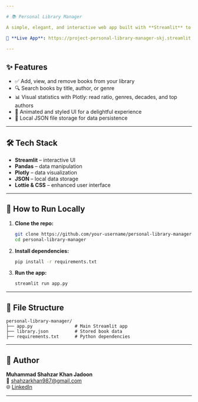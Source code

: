 ```yaml
---

# 📚 Personal Library Manager

A simple, elegant, and interactive web app built with **Streamlit** to manage your personal book collection. Add books, track your reading status, visualize stats, and more — all in one place.

🔗 **Live App**: https://project-personal-library-manager-skj.streamlit.app/

---
```


## ✨ Features

- ✅ Add, view, and remove books from your library  
- 🔍 Search books by title, author, or genre  
- 📊 Visual statistics with Plotly: read ratio, genres, decades, and top authors  
- 🎨 Animated and styled UI for a delightful experience  
- 💾 Local JSON file storage for data persistence

---

## 🛠️ Tech Stack

- **Streamlit** – interactive UI  
- **Pandas** – data manipulation  
- **Plotly** – data visualization  
- **JSON** – local data storage  
- **Lottie & CSS** – enhanced user interface

---

## 🚀 How to Run Locally

1. **Clone the repo:**
   ```bash
   git clone https://github.com/your-username/personal-library-manager.git
   cd personal-library-manager
   ```

2. **Install dependencies:**
   ```bash
   pip install -r requirements.txt
   ```

3. **Run the app:**
   ```bash
   streamlit run app.py
   ```

---

## 📂 File Structure

```
personal-library-manager/
├── app.py                # Main Streamlit app
├── library.json          # Stored book data
├── requirements.txt      # Python dependencies
```

---

## 👤 Author

**Muhammad Shahzar Khan Jadoon**  
📧 shahzarkhan987@gmail.com  
🌐 [LinkedIn](https://www.linkedin.com/in/shahzarkhan)

---
